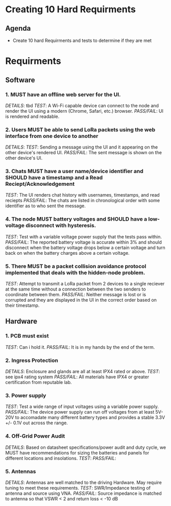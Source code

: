 # Creating 10 Hard Requirments

## Agenda
- Create 10 hard Requirments and tests to determine if they are met

# Requirments

## Software

### 1. MUST have an offline web server for the UI.
*DETAILS*: tbd
*TEST*: A Wi-Fi capable device can connect to the node and render the UI using a modern (Chrome, Safari, etc.) browser.
*PASS/FAIL*: UI is rendered and readable.

### 2. Users MUST be able to send LoRa packets using the web interface from one device to another
*DETAILS*:
*TEST*: Sending a message using the UI and it appearing on the other device's rendered UI.
*PASS/FAIL*: The sent message is shown on the other device's UI.

### 3. Chats MUST have a user name/device identifier and SHOULD have a timestamp and a Read Reciept/Acknowledgement
*TEST*: The UI renders chat history with usernames, timestamps, and read reciepts
*PASS/FAIL*: The chats are listed in chronological order with some identifier as to who sent the message.

### 4. The node MUST battery voltages and SHOULD have a low-voltage disconnect with hysteresis.
*TEST*: Test with a variable voltage power supply that the tests pass within. 
*PASS/FAIL*: The reported battery voltage is accurate within 3% and should disconnect when the battery voltage drops below a certain voltage and turn back on when the battery charges above a certain voltage.

### 5. There MUST be a packet collision avoidance protocol implemented that deals with the hidden-node problem.
*TEST*: Attempt to transmit a LoRa packet from 2 devices to a single reciever at the same time without a connection between the two senders to coordinate between them.
*PASS/FAIL*: Neither message is lost or is corrupted and they are displayed in the UI in the correct order based on their timestamp.

## Hardware

### 1. PCB must exist
*TEST*: Can i hold it.
*PASS/FAIL*: It is in my hands by the end of the term. 

### 2. Ingress Protection
*DETAILS*: Enclosure and glands are all at least IPX4 rated or above.
*TEST*: see ipx4 rating system
*PASS/FAIL*: All materials have IPX4 or greater certification from reputable lab.

### 3. Power supply
*TEST*: Test a wide range of input voltages using a variable power supply. 
*PASS/FAIL*: The device power supply can run off voltages from at least 5V-20V to accomadate many different battery types and provides a stable 3.3V +/- 0.1V out across the range.

### 4. Off-Grid Power Audit
*DETAILS*: Based on datasheet specifications/power audit and duty cycle, we MUST have recommendations for sizing the batteries and panels for different locations and insolations. 
*TEST*: 
*PASS/FAIL*: 

### 5. Antennas
*DETAILS*: Antennas are well matched to the driving Hardware. May require tuning to meet these requirements.
*TEST*: SWR/Impedance testing of antenna and source using VNA.
*PASS/FAIL*: Source impedance is matched to antenna so that VSWR < 2 and return loss < -10 dB
